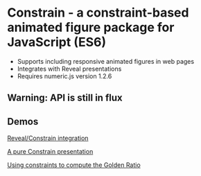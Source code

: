 # Constrain - a constraint-based animated figure package for JavaScript (ES6)

- Supports including responsive animated figures in web pages
- Integrates with Reveal presentations
- Requires numeric.js version 1.2.6

## Warning: API is still in flux

## Demos

[Reveal/Constrain integration](https://andrewcmyers.github.io/constrain/reveal-demo.html)

[A pure Constrain presentation](https://andrewcmyers.github.io/constrain/constrain-demo.html)

[Using constraints to compute the Golden Ratio](https://andrewcmyers.github.io/constrain/spiral.html)
